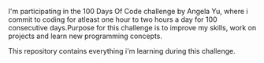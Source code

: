 I'm participating in the 100 Days Of Code challenge by Angela Yu, where i commit to coding for atleast one hour to two hours a day for 100 consecutive days.Purpose for this challenge is to improve my skills, work on projects and learn new programming concepts. 

This repository contains everything i'm learning during this challenge.
